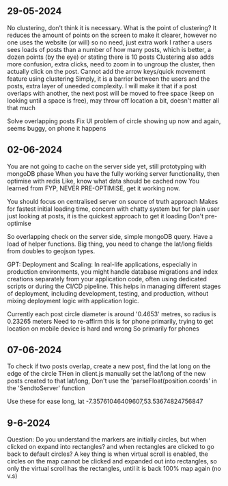 ## 29-05-2024
No clustering, don't think it is necessary. What is the point of clustering? It reduces the amount of points on the screen to make it clearer, however no one uses the website (or will) so no need, just extra work
I rather a users sees loads of posts than a number of how many posts, which is better, a dozen points (by the eye) or stating there is 10 posts
Clustering also adds more confusion, extra clicks, need to zoom in to ungroup the cluster, then actually click on the post. 
Cannot add the arrow keys/quick movement feature using clustering 
Simply, it is a barrier between the users and the posts, extra layer of uneeded complexity. 
I will make it that if a post overlaps with another, the next post will be moved to free space (keep on looking until a space is free), may throw off location a bit, doesn't matter all that much

Solve overlapping posts
Fix UI problem of circle showing up now and again, seems buggy, on phone it happens

## 02-06-2024
You are not going to cache on the server side yet, still prototyping with mongoDB phase
When you have the fully working server functionality, then optimise with redis
Like, know what data should be cached now
You learned from FYP, NEVER PRE-OPTIMISE, get it working now. 

You should focus on centralised server on source of truth approach
Makes for fastest initial loading time, concern with chatty system but for plain user just looking at posts, it is the quickest approach to get it loading
Don't pre-optimise

So overlapping check on the server side, simple mongoDB query. Have a load of helper functions. 
Big thing, you need to change the lat/long fields from doubles to geojson types. 

GPT: Deployment and Scaling: In real-life applications, especially in production environments, you might handle database migrations and index creations separately from your application code, often using dedicated scripts or during the CI/CD pipeline. This helps in managing different stages of deployment, including development, testing, and production, without mixing deployment logic with application logic.

Currently each post circle diameter is around '0.4653' metres, so radius is 0.23265 meters
Need to re-affirm this is for phone primarily, trying to get location on mobile device is hard and wrong
So primarily for phones

## 07-06-2024
To check if two posts overlap, create a new post, find the lat long on the edge of the circle
THen in client.js manually set the lat/long of the new posts created to that lat/long,
Don't use the 'parseFloat(position.coords' in the 'SendtoServer' function

Use these for ease
long, lat
-7.35761046409607,53.53674824756847

## 9-6-2024
Question: Do you understand the markers are initially circles, but when clicked on expand into rectangles? and when rectangles are clicked to go back to default circles? A key thing is when virtual scroll is enabled, the circles on the map cannot be clicked and expanded out into rectangles, so only the virtual scroll has the rectangles, until it is back 100% map again (no v.s)

